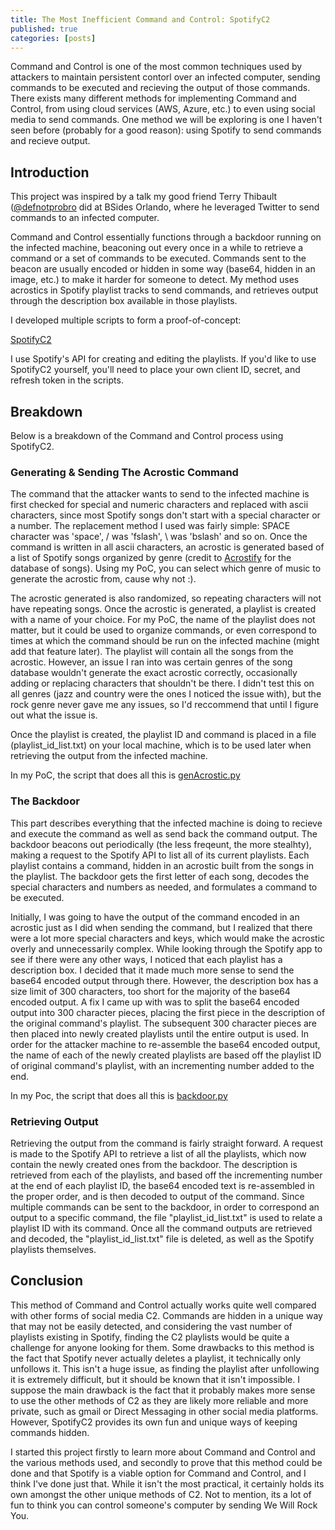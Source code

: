 ```yaml
---
title: The Most Inefficient Command and Control: SpotifyC2
published: true
categories: [posts]
---
```


Command and Control is one of the most common techniques used by attackers to maintain persistent contorl over an infected computer, sending commands to be executed and recieving the output of those commands. There exists many different methods for implementing Command and Control, from using cloud services (AWS, Azure, etc.) to even using social media to send commands. One method we will be exploring is one I haven't seen before (probably for a good reason): using Spotify to send commands and recieve output.

## [](#header-1)Introduction

This project was inspired by a talk my good friend Terry Thibault ([@defnotprobro](https://twitter.com/defnotprobro) did at BSides Orlando, where he leveraged Twitter to send commands to an infected computer.

Command and Control essentially functions through a backdoor running on the infected machine, beaconing out every once in a while to retrieve a command or a set of commands to be executed. Commands sent to the beacon are usually encoded or hidden in some way (base64, hidden in an image, etc.) to make it harder for someone to detect. My method uses acrostics in Spotify playlist tracks to send commands, and retrieves output through the description box available in those playlists.

I developed multiple scripts to form a proof-of-concept:

[SpotifyC2](https://github.com/JohnWoodman/SpotifyC2)

I use Spotify's API for creating and editing the playlists. If you'd like to use SpotifyC2 yourself, you'll need to place your own client ID, secret, and refresh token in the scripts.

## [](#header-2)Breakdown

Below is a breakdown of the Command and Control process using SpotifyC2.

### [](#header-3)Generating & Sending The Acrostic Command

The command that the attacker wants to send to the infected machine is first checked for special and numeric characters and replaced with ascii characters, since most Spotify songs don't start with a special character or a number. The replacement method I used was fairly simple: SPACE character was 'space', / was 'fslash', \ was 'bslash' and so on. Once the command is written in all ascii characters, an acrostic is generated based of a list of Spotify songs organized by genre (credit to [Acrostify](https://github.com/plamere/enspex/tree/master/web/Acrostify) for the database of songs). Using my PoC, you can select which genre of music to generate the acrostic from, cause why not :). 

The acrostic generated is also randomized, so repeating characters will not have repeating songs. Once the acrostic is generated, a playlist is created with a name of your choice. For my PoC, the name of the playlist does not matter, but it could be used to organize commands, or even correspond to times at which the command should be run on the infected machine (might add that feature later). The playlist will contain all the songs from the acrostic. However, an issue I ran into was certain genres of the song database wouldn't generate the exact acrostic correctly, occasionally adding or replacing characters that shouldn't be there. I didn't test this on all genres (jazz and country were the ones I noticed the issue with), but the rock genre never gave me any issues, so I'd reccommend that until I figure out what the issue is.

Once the playlist is created, the playlist ID and command is placed in a file (playlist_id_list.txt) on your local machine, which is to be used later when retrieving the output from the infected machine.

In my PoC, the script that does all this is [genAcrostic.py](https://github.com/JohnWoodman/SpotifyC2/blob/master/genAcrostic.py)

### [](#header-4)The Backdoor

This part describes everything that the infected machine is doing to recieve and execute the command as well as send back the command output. The backdoor beacons out periodically (the less freqeunt, the more stealhty), making a request to the Spotify API to list all of its current playlists. Each playlist contains a command, hidden in an acrostic built from the songs in the playlist. The backdoor gets the first letter of each song, decodes the special characters and numbers as needed, and formulates a command to be executed. 

Initially, I was going to have the output of the command encoded in an acrostic just as I did when sending the command, but I realized that there were a lot more special characters and keys, which would make the acrostic overly and unnecessarily complex. While looking through the Spotify app to see if there were any other ways, I noticed that each playlist has a description box. I decided that it made much more sense to send the base64 encoded output through there. However, the description box has a size limit of 300 characters, too short for the majority of the base64 encoded output. A fix I came up with was to split the base64 encoded output into 300 character pieces, placing the first piece in the description of the original command's playlist. The subsequent 300 character pieces are then placed into newly created playlists until the entire output is used. In order for the attacker machine to re-assemble the base64 encoded output, the name of each of the newly created playlists are based off the playlist ID of original command's playlist, with an incrementing number added to the end.

In my Poc, the script that does all this is [backdoor.py](https://github.com/JohnWoodman/SpotifyC2/blob/master/backdoor.py)
 
### [](#header-5)Retrieving Output

Retrieving the output from the command is fairly straight forward. A request is made to the Spotify API to retrieve a list of all the playlists, which now contain the newly created ones from the backdoor. The description is retrieved from each of the playlists, and based off the incrementing number at the end of each playlist ID, the base64 encoded text is re-assembled in the proper order, and is then decoded to output of the command. Since multiple commands can be sent to the backdoor, in order to correspond an output to a specific command, the file "playlist_id_list.txt" is used to relate a playlist ID with its command. Once all the command outputs are retrieved and decoded, the "playlist_id_list.txt" file is deleted, as well as the Spotify playlists themselves.

## [](#header-6)Conclusion

This method of Command and Control actually works quite well compared with other forms of social media C2. Commands are hidden in a unique way that may not be easily detected, and considering the vast number of playlists existing in Spotify, finding the C2 playlists would be quite a challenge for anyone looking for them. Some drawbacks to this method is the fact that Spotify never actually deletes a playlist, it technically only unfollows it. This isn't a huge issue, as finding the playlist after unfollowing it is extremely difficult, but it should be known that it isn't impossible. I suppose the main drawback is the fact that it probably makes more sense to use the other methods of C2 as they are likely more reliable and more private, such as gmail or Direct Messaging in other social media platforms. However, SpotifyC2 provides its own fun and unique ways of keeping commands hidden. 

I started this project firstly to learn more about Command and Control and the various methods used, and secondly to prove that this method could be done and that Spotify is a viable option for Command and Control, and I think I've done just that. While it isn't the most practical, it certainly holds its own amongst the other unique methods of C2. Not to mention, its a lot of fun to think you can control someone's computer by sending We Will Rock You.
  


